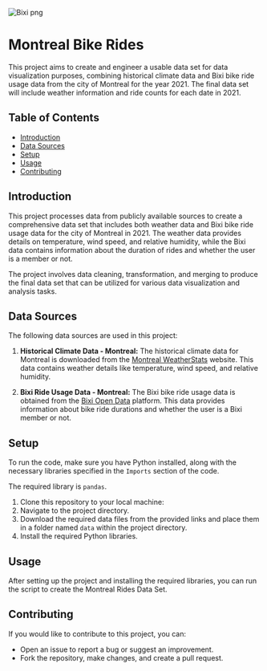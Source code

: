 ![Bixi png](https://github.com/oskaencs/montreal_bike_rides/assets/92112235/26ed0424-c50a-425c-a8dd-4c16b2f10414)


# Montreal Bike Rides

This project aims to create and engineer a usable data set for data visualization purposes, combining historical climate data and Bixi bike ride usage data from the city of Montreal for the year 2021. The final data set will include weather information and ride counts for each date in 2021.

## Table of Contents

- [Introduction](#introduction)
- [Data Sources](#data-sources)
- [Setup](#setup)
- [Usage](#usage)
- [Contributing](#contributing)

## Introduction

This project processes data from publicly available sources to create a comprehensive data set that includes both weather data and Bixi bike ride usage data for the city of Montreal in 2021. The weather data provides details on temperature, wind speed, and relative humidity, while the Bixi data contains information about the duration of rides and whether the user is a member or not.

The project involves data cleaning, transformation, and merging to produce the final data set that can be utilized for various data visualization and analysis tasks.

## Data Sources

The following data sources are used in this project:

1. **Historical Climate Data - Montreal:** The historical climate data for Montreal is downloaded from the [Montreal WeatherStats](https://montreal.weatherstats.ca/download.html) website. This data contains weather details like temperature, wind speed, and relative humidity.

2. **Bixi Ride Usage Data - Montreal:** The Bixi bike ride usage data is obtained from the [Bixi Open Data](https://bixi.com/en/open-data) platform. This data provides information about bike ride durations and whether the user is a Bixi member or not.

## Setup

To run the code, make sure you have Python installed, along with the necessary libraries specified in the `Imports` section of the code. 

The required library is `pandas`.

1. Clone this repository to your local machine:
2. Navigate to the project directory.
3. Download the required data files from the provided links and place them in a folder named `data` within the project directory.
4. Install the required Python libraries.

## Usage

After setting up the project and installing the required libraries, you can run the script to create the Montreal Rides Data Set.

## Contributing

If you would like to contribute to this project, you can:

- Open an issue to report a bug or suggest an improvement.
- Fork the repository, make changes, and create a pull request.


